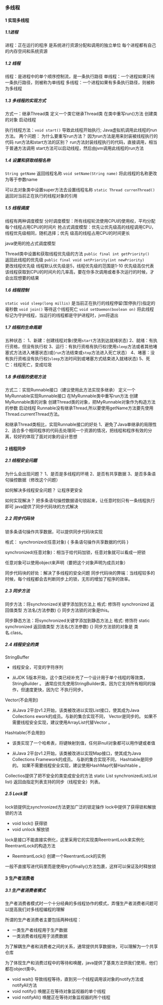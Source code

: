 ### 多线程

#### 1 实现多线程

##### 1.1进程

进程：正在运行的程序
是系统进行资源分配和调用的独立单位
每个进程都有自己的内存空间和系统资源

##### 1.2 线程

线程：是进程中的单个顺序控制流，是一条执行路径
单线程：一个进程如果只有一条执行路径，则被称为单线程
多线程：一个进程如果有多条执行路径，则被称为多线程

##### 1.3 多线程的实现方式

方式一：继承Thread类
	定义一个类它继承Thread类
	在类中重写run()方法
	创建类的对象
	启动线程

执行线程方法：`void start()` 导致此线程开始执行; Java虚拟机调用此线程的run方法。
两个问题：
为什么要重写run方法？
	因为run方法是用来封装被线程执行的代码
run方法和start方法的区别？
	run方法封装线程执行的代码，直接调用，相当于普通方法调用
	start方法可以启动线程，然后由jvm调用此线程的run方法

##### 1.4 设置和获取线程名称

`String getName`
返回线程名称
`void setName(String name)`
将此线程的名称更改为等于参数name

可以去对象类中设置super方法去设置线程名称
`static Thread currenThread()`
返回对当前正在执行的线程对象的引用

##### 1.5 线程调度

线程有两种调度模型
	分时调度模型：所有线程轮流使用CPU的使用权，平均分配每个线程占用CPU的时间片
	抢占式调度模型：优先让优先级高的线程调用CPU，线程优先级相同，随机选择；优先	级高的线程占用CPU的时间更长

java使用的抢占式调度模型

Thread类中设置和获取线程优先级的方法
	`public final int getPriority()
`	
	返回此线程的优先级
	`public final void setPriority(int newPriority)
`	
	更改线程优先级
线程默认优先级是5，线程优先级的范围是1-10
优先级高仅代表该线程获取到CPU的时间片的几率高，要在你多次调用或者多次运行的时候，才会出现想要的结果

##### 1.6 线程控制

`static void sleep(long millis)`
是当前正在执行的线程停留(暂停执行)指定的毫秒数
`void join()`
等待这个线程死亡
`void setDaemon(boolean on)`
将此线程标记为守护线程，当运行的线程都是守护进程时，jvm将退出

##### 1.7 线程的生命周期

五种状态：
1、新建：创建线程对象(使用`start`方法到达就绪状态)
2、就绪：有执行资格，但没有执行权
3、运行：有执行资格有执行权(使用`sleep`方法或者其他堵塞式方法进入堵塞状态)或(`run`方法结束或`stop`方法进入死亡状态）
4、堵塞：没有执行资格没有执行权(`sleep`方法时间到或堵塞方式结束进入就绪状态)
5、死亡：线程死亡，变成垃圾

##### 1.8 多线程的使用方法

方式二：实现Runnable接口（建议使用此方法实现多继承）
	定义一个MyRunnable实现Runnable接口
	在MyRunnable类中重写run方法
	创建MyRunnable类的对象
	创建Thread类的对象，把MyRunnable对象作为构造方法的参数
	启动线程
Runnable没有继承Thread,所以要使用getName方法要先使用Thread.currentThread方法。

和继承Thread类相比，实现Runnable接口的好处
1、避免了Java单继承的局限性
2、适合多个相同程序的代码去处理同一个资源的情况，把线程和程序有效的分离，较好的体现了面对对象的设计思想

#### 2 线程同步

##### 2.1 线程安全问题

为什么会出现问题？
1、是否是多线程的环境
2、是否有共享数据
3、是否多条语句操控数据（修改这个问题）

如何解决多线程安全问题？
让程序更安全

如何实现解决？
把多条语句操控数据语句锁起来，让任意时刻只有一条线程执行即可
java提供了同步代码块的方式解决

##### 2.2 同步代码块

锁多条语句操作共享数据，可以提供同步代码块实现

格式：
synchronized(任意对象) {
		多条语句操作共享数据的代码
}

synchronized(任意对象)：相当于给代码加锁，任意对象就可以看成一把锁



任意对象可以使用object来声明（要把这个对象声明为成员对象）

同步代码块的好处：解决了多线程的安全问题
同步代码块的弊端：当线程较多的时候，每个线程都会去判断同步上的锁，无形的增加了程序的效率。

##### 2.3 同步方法

同步方法：将synchronized关键字添加到方法上
格式:
	修饰符 synchronized 返回值类型 方法名(方法参数) {}
同步方法锁的对象是this。

同步静态方法：将synchronized关键字添加到静态方法上
	格式:
		修饰符 static synchronized 返回值类型 方法名(方法参数) {}
同步方法锁的对象是 类名.class。

##### 2.4 线程安全的类

StringBuffer

* 线程安全，可变的字符序列

* 从JDK 5版本开始，这个类已经补充了一个设计用于单个线程的等效类， StringBuilder 	。 通常应优先使用StringBuilder类，因为它支持所有相同的操作，但速度更快，因为它	不执行同步。 

Vector(不会用到)

* 从Java 2平台v1.2开始，该类被改进以实现List接口，使其成为Java Collections ework的成员。与新的集合实现不同， Vector是同步的。 如果不需要线程安全实现，建议使用ArrayList代替Vector 。 

Hashtable(不会用到)

* 该类实现了一个哈希表，将键映射到值，任何非null对象都可以用作键或者值

* 从Java 2平台v1.2开始，该类被改进以实现Map接口，使其成为Java Collections Framework的成员。 与新的集合实现不同， Hashtable是同步的。 如果不需要线程安全实现，建议使用HashMap代替Hashtable 。

Collectios提供了把不安全的类变成安全的方法
static <T> List<T> synchronizedList(List<T> list) 
返回由指定列表支持的同步（线程安全）列表。  

##### 2.5 Lock锁

lock锁提供比synchronized方法更加广泛的锁定操作
lock中提供了获得锁和解放锁的方法

* void lock()	获得锁
* void unlock  解放锁

lock是接口不能直接实例化，这里采用它的实现类ReentrantLock来实例化
ReentrantLock的构造方法

* ReemtrantLock()		创建一个ReentrantLock的实例

一般不直接写进代码里而是使用try()finally()方法包裹，这样可以保证及时释放锁

#### 3 生产者消费者

##### 3.1 生产者消费者模式

生产者消费者模式时一个十分经典的多线程协作的模式，弄懂生产者消费者问题可以提高我们对多线程编程的理解

所谓的生产者消费者主要包括两种线程：

* 一类生产者线程用于生产数据
* 一类消费者线程用于消费数据

为了解耦生产者和消费者之间的关系，通常提供共享数据块，可以理解为一个共享仓库

为了体现生产和消费过程中的等待和唤醒，java提供了基类方法供我们使用，他们都在object类中。

* void wait()    导致线程等待，直到另一个线程调用该对象的notify方法或notifyAll方法
* void notify()  唤醒正在等待对象监视器的单个线程
* void notifyAll()  唤醒正在等待对象监视器的所个线程